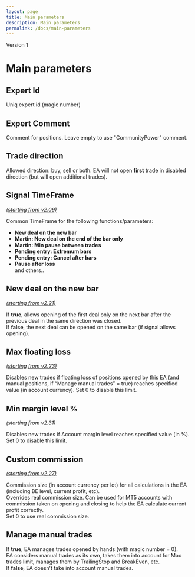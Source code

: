```yaml
---
layout: page
title: Main parameters
description: Main parameters
permalink: /docs/main-parameters
---
```


Version 1

# Main parameters

## Expert Id

Uniq expert id (magic number)


## Expert Comment

Comment for positions.
Leave empty to use "CommunityPower" comment.


## Trade direction

Allowed direction: buy, sell or both.
EA will not open **first** trade in disabled direction (but will open additional trades).


## Signal TimeFrame

[*(starting from v2.09)*](/docs/versions-history#20200512-209) <br/>

Common TimeFrame for the following functions/parameters: <br/>
* **New deal on the new bar**
* **Martin: New deal on the end of the bar only**
* **Martin: Min pause between trades**
* **Pending entry: Extremum bars**
* **Pending entry: Cancel after bars**
* **Pause after loss** <br/>
and others..


## New deal on the new bar

[*(starting from v2.21)*](/docs/versions-history#20201130-221)

If **true**, allows opening of the first deal only on the next bar after the previous deal in the same direction was closed.<br/>
If **false**, the next deal can be opened on the same bar (if signal allows opening).


## Max floating loss

[*(starting from v2.23)*](/docs/versions-history#20201210-223)

Disables new trades if floating loss of positions opened by this EA (and manual positions, if “Manage manual trades” = true) reaches specified value (in account currency). Set 0 to disable this limit.


## Min margin level %

*(starting from v2.31)*

Disables new trades if Account margin level reaches specified value (in %). Set 0 to disable this limit.


## Custom commission

[*(starting from v2.27)*](/docs/versions-history#20210302-227)

Commission size (in account currency per lot) for all calculations in the EA (including BE level, current profit, etc). <br/>
Overrides real commission size. Can be used for MT5 accounts with commission taken on opening and closing to help the EA calculate current profit correctly. <br/>
Set 0 to use real commission size.

## Manage manual trades

If **true**, EA manages trades opened by hands (with magic number = 0).<br/>
EA considers manual trades as its own, takes them into account for Max trades limit, manages them by TrailingStop and BreakEven, etc.<br/>
If **false**, EA doesn’t take into account manual trades.
